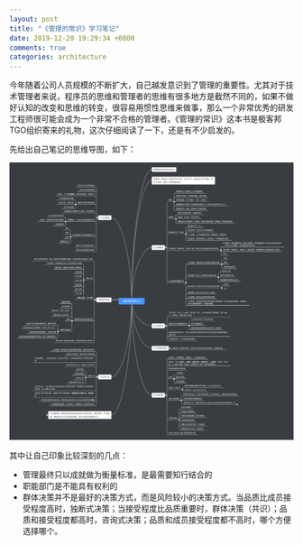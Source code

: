 ```yaml
---
layout: post
title: "《管理的常识》学习笔记"
date: 2019-12-20 19:29:34 +0800
comments: true
categories: architecture
---
```


今年随着公司人员规模的不断扩大，自己越发意识到了管理的重要性。尤其对于技术管理者来说，程序员的思维和管理者的思维有很多地方是截然不同的，如果不做好认知的改变和思维的转变，很容易用惯性思维来做事，那么一个非常优秀的研发工程师很可能会成为一个非常不合格的管理者。《管理的常识》这本书是极客邦TGO组织寄来的礼物，这次仔细阅读了一下，还是有不少启发的。

<!--more-->

先给出自己笔记的思维导图，如下：

<a href="/post_images/manage-notes.png" target="_blank"><img src="/post_images/manage-notes.png"/></a>

其中让自己印象比较深刻的几点：

- 管理最终只以成就做为衡量标准，是最需要知行结合的
- 职能部门是不能具有权利的
- 群体决策并不是最好的决策方式，而是风险较小的决策方式。当品质比成员接受程度高时，独断式决策；当接受程度比品质重要时，群体决策（共识）；品质和接受程度都高时，咨询式决策；品质和成员接受程度都不高时，哪个方便选择哪个。